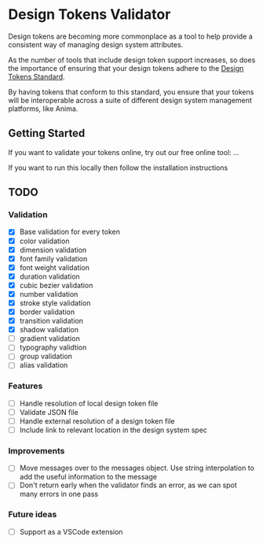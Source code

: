 # Design Tokens Validator

Design tokens are becoming more commonplace as a tool to help provide a consistent way of managing design system attributes.

As the number of tools that include design token support increases, so does the importance of ensuring that your design tokens adhere to the [Design Tokens Standard](https://design-tokens.github.io/community-group/format/#introduction).

By having tokens that conform to this standard, you ensure that your tokens will be interoperable across a suite of different design system management platforms, like Anima.

## Getting Started

If you want to validate your tokens online, try out our free online tool: ...

If you want to run this locally then follow the installation instructions

## TODO

### Validation

- [x] Base validation for every token
- [x] color validation
- [x] dimension validation
- [x] font family validation
- [x] font weight validation
- [x] duration validation
- [x] cubic bezier validation
- [x] number validation
- [x] stroke style validation
- [x] border validation
- [x] transition validation
- [x] shadow validation
- [ ] gradient validation
- [ ] typography validtion
- [ ] group validation
- [ ] alias validation

### Features

- [ ] Handle resolution of local design token file
- [ ] Validate JSON file
- [ ] Handle external resolution of a design token file
- [ ] Include link to relevant location in the design system spec

### Improvements

- [ ] Move messages over to the messages object. Use string interpolation to add the useful information to the message
- [ ] Don't return early when the validator finds an error, as we can spot many errors in one pass

### Future ideas

- [ ] Support as a VSCode extension
